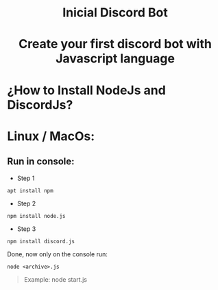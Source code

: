 <div align="center">
<h1>Inicial Discord Bot<h1>
<p>Create your first discord bot with Javascript language</p>
</div>

<h1>¿How to Install NodeJs and DiscordJs?</h1>

# Linux / MacOs:

## Run in console:

- Step 1
```
apt install npm
```

- Step 2
```
npm install node.js
```

- Step 3 
```
npm install discord.js
```

Done, now only on the console run:
```
node <archive>.js 
```
> Example:  node start.js